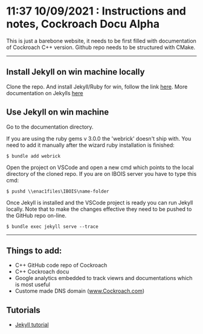 # 11:37 10/09/2021 : Instructions and notes, Cockroach Docu Alpha

This is just a barebone website, it needs to be first filled with documentation of Cockroach C++ version. Github repo needs to be structured with CMake.

---

## Install Jekyll on win machine locally

Clone the repo. And install Jekyll/Ruby for win, follow the link [here](https://jekyllrb.com/docs/installation/windows/). More documentation on Jekylls [here](https://www.youtube.com/watch?v=EvYs1idcGnM&list=PLWzwUIYZpnJuT0sH4BN56P5oWTdHJiTNq&index=1)

## Use Jekyll on win machine

Go to the documentation directory.

If you are using the ruby gems v 3.0.0 the 'webrick' doesn't ship with. You need to add it manually after the wizard ruby installation is finished:

```console
$ bundle add webrick
```

Open the project on VSCode and open a new cmd which points to the local directory of the cloned repo. If you are on IBOIS server you have to type this cmd:

```console
$ pushd \\enac1files\IBOIS\name-folder
```

Once Jekyll is installed and the VSCode project is ready you can run Jekyll locally. Note that to make the changes effective they need to be pushed to the GitHub repo on-line.

```console
$ bundle exec jekyll serve --trace
```

---

## Things to add:
- C++ GitHub code repo of Cockroach
- C++ Cockroach docu
- Google analytics embedded to track viewrs and documentations which is most useful
- Custome made DNS domain (www.Cockroach.com)

## Tutorials
- [Jekyll tutorial](https://www.youtube.com/watch?v=EvYs1idcGnM&list=PLWzwUIYZpnJuT0sH4BN56P5oWTdHJiTNq&index=1)